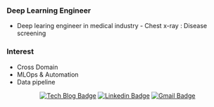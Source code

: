 <div align=center>

<!-- [![Hits](https://hits.seeyoufarm.com/api/count/incr/badge.svg?url=https%3A%2F%2Fgithub.com%2Fjinh2720&count_bg=%2379C83D&title_bg=%23555555&icon=&icon_color=%23E7E7E7&title=hits&edge_flat=false)](https://hits.seeyoufarm.com)
 -->
</div>

### Deep Learning Engineer
- Deep learing engineer in medical industry - Chest x-ray : Disease screening

### Interest
- Cross Domain
- MLOps & Automation
- Data pipeline

<div align=center>

[![Tech Blog Badge](http://img.shields.io/badge/-Tech%20blog-black?style=flat-square&logo=github&link=https://zzsza.github.io/)](https://jinh2720.github.io/) 
[![Linkedin Badge](https://img.shields.io/badge/-LinkedIn-blue?style=flat-square&logo=Linkedin&logoColor=white&link=https://www.linkedin.com/in/seong-yun-byeon-8183a8113/)](https://www.linkedin.com/in/jin-heo-706675196/) 
[![Gmail Badge](https://img.shields.io/badge/-Gmail-d14836?style=flat-square&logo=Gmail&logoColor=white&link=mailto:jinh2720@gmail.com)](mailto:jinh2720@gmail.com)
</div>
